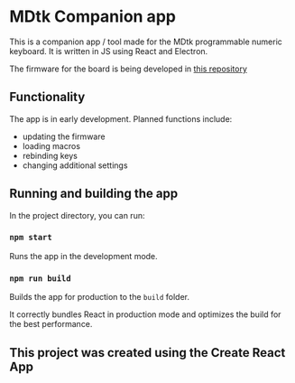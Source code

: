 # MDtk Companion app

This is a companion app / tool made for the MDtk programmable numeric keyboard. It is written in JS using React and Electron.

The firmware for the board is being developed in [this repository](https://github.com/davimatyi/MDtk)

## Functionality

The app is in early development. Planned functions include:
 -   updating the firmware
 -   loading macros
 -   rebinding keys
 -   changing additional settings

## Running and building the app

In the project directory, you can run:

### `npm start`

Runs the app in the development mode.

### `npm run build`

Builds the app for production to the `build` folder.

It correctly bundles React in production mode and optimizes the build for the best performance.

## This project was created using the Create React App
